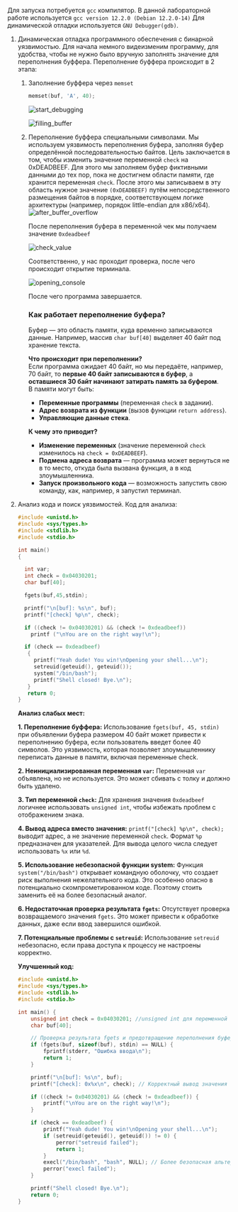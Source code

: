 Для запуска потребуется `gcc` компилятор. В данной лабораторной работе используется `gcc version 12.2.0 (Debian 12.2.0-14)`
Для динамической отладки используется `GNU Debugger(gdb)`.

1. Динамическая отладка программного обеспечения с бинарной уязвимостью.
	Для начала немного видеизменим программу, для удобства, чтобы не нужно было вручную заполнять значение для переполнения буффера. Переполнение буффера происходит в 2 этапа:
	1. Заполнение буффера через `memset`
		```C
		memset(buf, 'A', 40);
		```
		![start_debugging](images/start_debugging.png)

		![filling_buffer](images/filling_buffer.png)
	2. Переполнение буффера специальными символами.
        Мы используем уязвимость переполнения буфера, заполняя буфер определённой последовательностью байтов. Цель заключается в том, чтобы изменить значение переменной `check` на 0xDEADBEEF. Для этого мы заполняем буфер фиктивными данными до тех пор, пока не достигнем области памяти, где хранится переменная `check`. После этого мы записываем в эту область нужное значение `(0xDEADBEEF)` путём непосредственного размещения байтов в порядке, соответствующем логике архитектуры (например, порядок little-endian для x86/x64).
		![after_buffer_overflow](images/after_buffer_overflow.png)
		
		После переполнения буфера в переменной чек мы получаем значение `0xdeadbeef`

		![check_value](images/check_value.png)
		
		Соответственно, у нас проходит проверка, после чего происходит открытие терминала.

		![opening_console](images/opening_console.png)

        После чего программа завершается.
		
		### **Как работает переполнение буфера?**
		Буфер — это область памяти, куда временно записываются данные. Например, массив `char buf[40]` выделяет 40 байт под хранение текста.
		
		**Что происходит при переполнении?**  
		Если программа ожидает 40 байт, но мы передаёте, например, 70 байт, то **первые 40 байт записываются в буфер**, а **оставшиеся 30 байт начинают затирать память за буфером**.  
		В памяти могут быть:
		- **Переменные программы** (переменная `check` в задании).
		- **Адрес возврата из функции** (вызов функции `return address`).
		- **Управляющие данные стека**.
		
		**К чему это приводит?**
		- **Изменение переменных** (значение переменной `check` изменилось на `check = 0xDEADBEEF`).
		- **Подмена адреса возврата** — программа может вернуться не в то место, откуда была вызвана функция, а в код злоумышленника.
		- **Запуск произвольного кода** — возможность запустить свою команду, как, например, я запустил терминал.

2. Анализ кода и поиск уязвимостей.
	Код для анализа:
	```C
	#include <unistd.h>
	#include <sys/types.h>
	#include <stdlib.h>
	#include <stdio.h>
	
	int main()
	{
	
	  int var;
	  int check = 0x04030201;
	  char buf[40];
	
	  fgets(buf,45,stdin);
	
	  printf("\n[buf]: %s\n", buf);
	  printf("[check] %p\n", check);
	
	  if ((check != 0x04030201) && (check != 0xdeadbeef))
	    printf ("\nYou are on the right way!\n");
	
	  if (check == 0xdeadbeef)
	   {
	     printf("Yeah dude! You win!\nOpening your shell...\n");
	     setreuid(geteuid(), geteuid());
	     system("/bin/bash");
	     printf("Shell closed! Bye.\n");
	   }
	   return 0;
	}
	```
	**Анализ слабых мест:**
	
	**1. Переполнение буффера:**
	Использование `fgets(buf, 45, stdin)` при объявлении буфера размером 40 байт может привести к переполнению буфера, если пользователь введет более 40 символов. Это уязвимость, которая позволяет злоумышленнику переписать данные в памяти, включая переменные check.
	
	**2. Неинициализированная переменная `var`:**
	Переменная `var` объявлена, но не используется. Это может сбивать с толку и должно быть удалено.

	**3. Тип переменной `check`:**
	Для хранения значения `0xdeadbeef` логичнее использовать `unsigned int`, чтобы избежать проблем с отображением знака.
	
	**4. Вывод адреса вместо значения:**
	`printf("[check] %p\n", check);` выводит адрес, а не значение переменной `check`. Формат `%p` предназначен для указателей. Для вывода целого числа следует использовать `%x` или `%d`.
	
	**5. Использование небезопасной функции system:**
	Функция `system("/bin/bash")` открывает командную оболочку, что создает риск выполнения нежелательного кода. Это особенно опасно в потенциально скомпрометированном коде. Поэтому стоить заменить её на более безопасный аналог.
	
	**6. Недостаточная проверка результата `fgets`:**
	Отсутствует проверка возвращаемого значения `fgets`. Это может привести к обработке данных, даже если ввод завершился ошибкой.
	
	**7. Потенциальные проблемы с `setreuid`:**
	Использование `setreuid` небезопасно, если права доступа к процессу не настроены корректно.

	**Улучшенный код:**
	```C
	#include <unistd.h>
	#include <sys/types.h>
	#include <stdlib.h>
	#include <stdio.h>

	int main() {
		unsigned int check = 0x04030201; //unsigned int для переменной check
		char buf[40];

		// Проверка результата fgets и предотвращение переполнения буфера
		if (fgets(buf, sizeof(buf), stdin) == NULL) {
			fprintf(stderr, "Ошибка ввода\n");
			return 1;
		}

		printf("\n[buf]: %s\n", buf);
		printf("[check]: 0x%x\n", check); // Корректный вывод значения check

		if ((check != 0x04030201) && (check != 0xdeadbeef)) {
			printf("\nYou are on the right way!\n");
		}

		if (check == 0xdeadbeef) {
			printf("Yeah dude! You win!\nOpening your shell...\n");
			if (setreuid(geteuid(), geteuid()) != 0) {
				perror("setreuid failed");
				return 1;
			}
			execl("/bin/bash", "bash", NULL); // Более безопасная альтернатива system
			perror("execl failed");
		}

		printf("Shell closed! Bye.\n");
		return 0;
	}

	```
